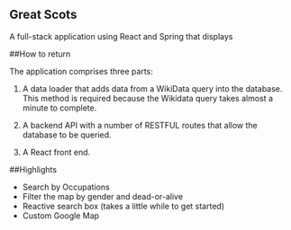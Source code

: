 
## Great Scots

A full-stack application using React and Spring that displays

##How to return

The application comprises three parts:

1. A data loader that adds data from a WikiData query into the database. This method is required because the Wikidata query takes almost a minute to complete.

2. A backend API with a number of RESTFUL routes that allow the database to be queried.

3. A React front end.

##Highlights

* Search by Occupations
* Filter the map by gender and dead-or-alive
* Reactive search box (takes a little while to get started)
* Custom Google Map
